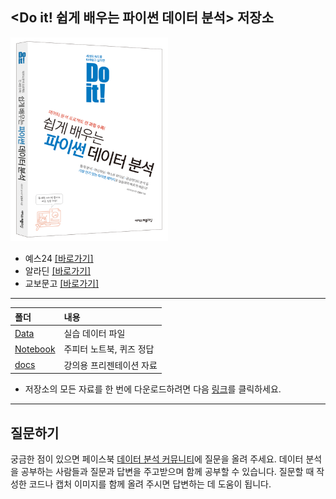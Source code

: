 <Do it! 쉽게 배우는 파이썬 데이터 분석> 저장소
---

<img src = "cover.png" width="50%">

- 예스24 [[바로가기]](http://www.yes24.com/Product/Goods/108947478)
- 알라딘 [[바로가기]](https://www.aladin.co.kr/shop/wproduct.aspx?ItemId=293059248)
- 교보문고 [[바로가기]](http://www.kyobobook.co.kr/product/detailViewKor.laf?mallGb=KOR&ejkGb=KOR&barcode=9791163033493)

---

폴더           | 내용
:------------- |:-------------
[Data](https://github.com/youngwoos/Doit_Python/tree/main/Data) | 실습 데이터 파일
[Notebook](https://github.com/youngwoos/Doit_Python/tree/main/Notebook) | 주피터 노트북, 퀴즈 정답
[docs](https://github.com/youngwoos/Doit_Python/tree/main/docs) | 강의용 프리젠테이션 자료

- 저장소의 모든 자료를 한 번에 다운로드하려면 다음 [링크](https://github.com/youngwoos/Doit_Python/archive/refs/heads/main.zip)를 클릭하세요.

---

## 질문하기
궁금한 점이 있으면 페이스북 [데이터 분석 커뮤니티](https://www.facebook.com/groups/datacommunity)에 질문을 올려 주세요. 데이터 분석을 공부하는 사람들과 질문과 답변을 주고받으며 함께 공부할 수 있습니다. 질문할 때 작성한 코드나 캡처 이미지를 함께 올려 주시면 답변하는 데 도움이 됩니다.
